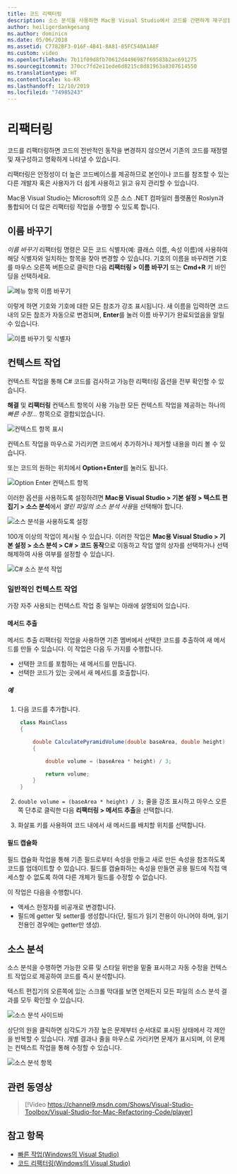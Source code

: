 ```yaml
---
title: 코드 리팩터링
description: 소스 분석을 사용하면 Mac용 Visual Studio에서 코드를 간편하게 재구성할 수 있습니다.
author: heiligerdankgesang
ms.author: dominicn
ms.date: 05/06/2018
ms.assetid: C7782BF3-016F-4B41-8A81-85FC540A1A8F
ms.custom: video
ms.openlocfilehash: 7b11f09d8fb70612d4496987f69583b2ac691275
ms.sourcegitcommit: 370cc7fd2e11ede6d8215c8d81963a8307614550
ms.translationtype: HT
ms.contentlocale: ko-KR
ms.lasthandoff: 12/10/2019
ms.locfileid: "74985243"
---
```

# <a name="refactoring"></a>리팩터링

코드를 리팩터링하면 코드의 전반적인 동작을 변경하지 않으면서 기존의 코드를 재정렬 및 재구성하고 명확하게 나타낼 수 있습니다.

리팩터링은 안정성이 더 높은 코드베이스를 제공하므로 본인이나 코드를 참조할 수 있는 다른 개발자 혹은 사용자가 더 쉽게 사용하고 읽고 유지 관리할 수 있습니다.

Mac용 Visual Studio는 Microsoft의 오픈 소스 .NET 컴파일러 플랫폼인 Roslyn과 통합되어 더 많은 리팩터링 작업을 수행할 수 있도록 합니다.

## <a name="renaming"></a>이름 바꾸기

*이름 바꾸기* 리팩터링 명령은 모든 코드 식별자(예: 클래스 이름, 속성 이름)에 사용하여 해당 식별자와 일치하는 항목을 찾아 변경할 수 있습니다. 기호의 이름을 바꾸려면 기호를 마우스 오른쪽 버튼으로 클릭한 다음 **리팩터링 > 이름 바꾸기** 또는 **Cmd+R** 키 바인딩을 선택하세요.

![메뉴 항목 이름 바꾸기](media/refactoring-renaming1.png)

이렇게 하면 기호와 기호에 대한 모든 참조가 강조 표시됩니다. 새 이름을 입력하면 코드 내의 모든 참조가 자동으로 변경되며, **Enter**를 눌러 이름 바꾸기가 완료되었음을 알릴 수 있습니다.

![이름 바꾸기 및 식별자](media/refactoring-renaming2.png)

## <a name="context-actions"></a>컨텍스트 작업

컨텍스트 작업을 통해 C# 코드를 검사하고 가능한 리팩터링 옵션을 전부 확인할 수 있습니다.

**해결** 및 **리팩터링** 컨텍스트 항목이 사용 가능한 모든 컨텍스트 작업을 제공하는 하나의 *빠른 수정...* 항목으로 결합되었습니다.

![컨텍스트 항목 표시](media/refactoring-context-action.png)

컨텍스트 작업을 마우스로 가리키면 코드에서 추가하거나 제거할 내용을 미리 볼 수 있습니다.

또는 코드의 원하는 위치에서 **Option+Enter**를 눌러도 됩니다.

![Option Enter 컨텍스트 항목](media/refactoring-image2a.png)

이러한 옵션을 사용하도록 설정하려면 **Mac용 Visual Studio > 기본 설정 > 텍스트 편집기 > 소스 분석**에서 *열린 파일의 소스 분석 사용*을 선택해야 합니다.

![소스 분석을 사용하도록 설정](media/refactoring-options.png)

100개 이상의 작업이 제시될 수 있습니다. 이러한 작업은 **Mac용 Visual Studio > 기본 설정 > 소스 분석 > C# > 코드 동작**으로 이동하고 작업 옆의 상자를 선택하거나 선택 해제하여 사용 여부를 설정할 수 있습니다.

![C# 소스 분석 작업](media/refactoring-image3a.png)

### <a name="common-context-actions"></a>일반적인 컨텍스트 작업

가장 자주 사용되는 컨텍스트 작업 중 일부는 아래에 설명되어 있습니다.

#### <a name="extract-method"></a>메서드 추출

메서드 추출 리팩터링 작업을 사용하면 기존 멤버에서 선택한 코드를 추출하여 새 메서드를 만들 수 있습니다. 이 작업은 다음 두 가지를 수행합니다.

* 선택한 코드를 포함하는 새 메서드를 만듭니다.
* 선택한 코드가 있는 곳에서 새 메서드를 호출합니다.

##### <a name="example"></a>예

1. 다음 코드를 추가합니다.

```csharp
    class MainClass
    {

        double CalculatePyramidVolume(double baseArea, double height)
        {

            double volume = (baseArea * height) / 3;

            return volume;
        }
    }
```

2. `double volume = (baseArea * height) / 3;` 줄을 강조 표시하고 마우스 오른쪽 단추로 클릭한 다음 **리팩터링 > 메서드 추출**을 선택합니다.

3. 화살표 키를 사용하여 코드 내에서 새 메서드를 배치할 위치를 선택합니다.

#### <a name="encapsulate-field"></a>필드 캡슐화

필드 캡슐화 작업을 통해 기존 필드로부터 속성을 만들고 새로 만든 속성을 참조하도록 코드를 업데이트할 수 있습니다. 필드를 캡슐화하는 속성을 만들면 공용 필드에 직접 액세스할 수 없도록 하여 다른 개체가 필드를 수정할 수 없습니다.

이 작업은 다음을 수행합니다.

* 액세스 한정자를 비공개로 변경합니다.
* 필드에 getter 및 setter를 생성합니다(단, 필드가 읽기 전용이 아니어야 하며, 읽기 전용인 경우에는 getter만 생성).

## <a name="source-analysis"></a>소스 분석

소스 분석을 수행하면 가능한 오류 및 스타일 위반을 밑줄 표시하고 자동 수정을 컨텍스트 작업으로 제공하여 코드를 즉시 분석합니다.

텍스트 편집기의 오른쪽에 있는 스크롤 막대를 보면 언제든지 모든 파일의 소스 분석 결과를 모두 확인할 수 있습니다.

![소스 분석 사이드바](media/refactoring-image4a.png)

상단의 원을 클릭하면 심각도가 가장 높은 문제부터 순서대로 표시된 상태에서 각 제안을 반복할 수 있습니다. 개별 결과나 줄을 마우스로 가리키면 문제가 표시되며, 이 문제는 컨텍스트 작업을 통해 수정할 수 있습니다.

![소스 분석 항목](media/refactoring-image5.png)

## <a name="related-video"></a>관련 동영상

> [!Video https://channel9.msdn.com/Shows/Visual-Studio-Toolbox/Visual-Studio-for-Mac-Refactoring-Code/player]

## <a name="see-also"></a>참고 항목

- [빠른 작업(Windows의 Visual Studio)](/visualstudio/ide/quick-actions)
- [코드 리팩터링(Windows의 Visual Studio)](/visualstudio/ide/refactoring-in-visual-studio)
